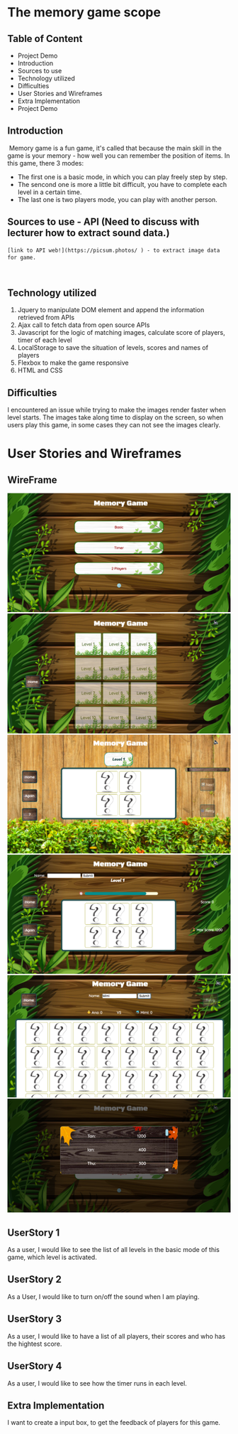 # The memory game scope

## Table of Content
- Project Demo
- Introduction
- Sources to use
- Technology utilized
- Difficulties
- User Stories and Wireframes
- Extra Implementation
- Project Demo
<!-- https://alvislim.github.io/Covid19-Interactive-dashboard/ -->

## Introduction
​
Memory game is a fun game, it's called that because the main skill in the game is your memory - how well you can remember the position of items. In this game, there 3 modes: 
  - The first one is a basic mode, in which you can play freely step by step. 
  - The sencond one is more a little bit difficult, you have to complete each level in a certain time. 
  - The last one is two players mode, you can play with another person.
​
## Sources to use - API (Need to discuss with lecturer how to extract sound data.) 
    [link to API web!](https://picsum.photos/ ) - to extract image data for game.
​
## Technology utilized
  1. Jquery to manipulate DOM element and append the information retrieved from APIs
  2. Ajax call to fetch data from open source APIs
  3. Javascript for the logic of matching images, calculate score of players, timer of each level
  4. LocalStorage to save the situation of levels, scores and names of players
  5. Flexbox to make the game responsive
  6. HTML and CSS

## Difficulties
I encountered an issue while trying to make the images render faster when level starts. The images take along time to display on the screen, so when users play this game, in some cases they can not see the images clearly.

# User Stories and Wireframes
## WireFrame
![Image of main page](img/pic1.png)
![Image of list of levels of basic mode](img/pic2.png)
![Image of basic mode page](img/pic3.png)
![Image of timer mode page](img/pic4.png)
![Image of 2 players mode page](img/pic5.png)
![Image of  lister-box page](img/pic6.png)

## UserStory 1
As a user, I would like to see the list of all levels in the basic mode of this game, which level is activated.

## UserStory 2
As a User, I would like to turn on/off the sound when I am playing.

## UserStory 3
As a user, I would like to have a list of all players, their scores and who has the hightest score.

## UserStory 4
As a user, I would like to see how the timer runs in each level.

## Extra Implementation
I want to create a input box, to get the feedback of players for this game.